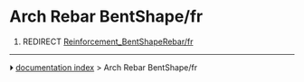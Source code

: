 # Arch Rebar BentShape/fr
1.  REDIRECT [Reinforcement_BentShapeRebar/fr](Reinforcement_BentShapeRebar/fr.md)



---
⏵ [documentation index](../README.md) > Arch Rebar BentShape/fr

